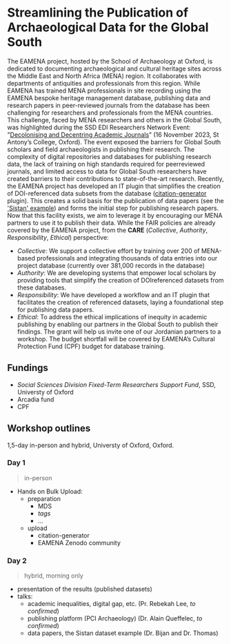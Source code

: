 # Streamlining the Publication of Archaeological Data for the Global South  

The EAMENA project, hosted by the School of Archaeology at Oxford, is dedicated to documenting archaeological and cultural heritage sites across the Middle East and North Africa (MENA) region. It collaborates with departments of antiquities and professionals from this region. While EAMENA has trained MENA professionals in site recording using the EAMENA bespoke heritage management database, publishing data and research papers in peer-reviewed journals from the database has been challenging for researchers and professionals from the MENA countries. This challenge, faced by MENA researchers and others in the Global South, was highlighted during the SSD EDI Researchers Network Event: "[Decolonising and Decentring Academic Journals](https://talks.ox.ac.uk/talks/id/547bd845-0322-4c4c-a001-e46fd0217e6e/)" (16 November 2023, St Antony’s College, Oxford). The event exposed the barriers for Global South scholars and field archaeologists in publishing their research. The complexity of digital repositories and databases for publishing research data, the lack of training on high standards required for peerreviewed journals, and limited access to data for Global South researchers have created barriers to their contributions to state-of-the-art research. Recently, the EAMENA project has developed an IT plugin that simplifies the creation of DOI-referenced data subsets from the database ([citation-generator](https://github.com/eamena-project/eamena-arches-dev/tree/main/dbs/database.eamena/citation) plugin). This creates a solid basis for the publication of data papers (see the ['Sistan' example](https://openarchaeologydata.metajnl.com/articles/10.5334/joad.123)) and forms the initial step for publishing research papers. Now that this facility exists, we aim to leverage it by encouraging our MENA partners to use it to publish their data. While the FAIR policies are already covered by the EAMENA project, from the **CARE** (*Collective*, *Authority*, *Responsibility*, *Ethical*) perspective: 
- *Collective*: We support a collective effort by training over 200 of MENA-based professionals and integrating thousands of data entries into our project database (currently over 381,000 records in the database) 
- *Authority*: We are developing systems that empower local scholars by providing tools that simplify the creation of DOIreferenced datasets from these databases. 
- *Responsibility*: We have developed a workflow and an IT plugin that facilitates the creation of referenced datasets, laying a foundational step for publishing data papers. 
- *Ethical*: To address the ethical implications of inequity in academic publishing by enabling our partners in the Global South to publish their findings. The grant will help us invite one of our Jordanian partners to a workshop. The budget shortfall will be covered by EAMENA’s Cultural Protection Fund (CPF) budget for database training.

## Fundings

* *Social Sciences Division Fixed-Term Researchers Support Fund*, SSD, Universty of Oxford
* Arcadia fund
* CPF

## Workshop outlines

1,5-day in-person and hybrid, Universty of Oxford, Oxford.

### Day 1
> in-person

* Hands on Bulk Upload:
	- preparation
		- MDS
		- *tags*
		- ...
	- upload
		- citation-generator
		- EAMENA Zenodo community

### Day 2
> hybrid, morning only

* presentation of the results (published datasets)
* talks:
	- academic inequalities, digital gap, etc. (Pr. Rebekah Lee, *to confirmed*)
	- publishing platform (PCI Archaeology) (Dr. Alain Queffelec, *to confirmed*)
	- data papers, the Sistan dataset example (Dr. Bijan and Dr. Thomas)


